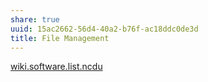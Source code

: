 ```yaml
---
share: true
uuid: 15ac2662-56d4-40a2-b76f-ac18ddc0de3d
title: File Management
---
```

[wiki.software.list.ncdu](/undefined)